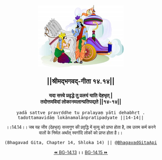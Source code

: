 <center><img src="../../asset/BG.png" alt="#API #bhagavadgitaapi #slok #nodejs #js #api #gitaapi #krishna #hinduism #vedic #ISKCON #shreemadbhagavadgita #technology"/>
<h2>||श्रीमद्‍भगवद्‍-गीता १४.१४||</h2>
<h3>यदा सत्त्वे प्रवृद्धे तु प्रलयं याति देहभृत् |<br/>तदोत्तमविदां लोकानमलान्प्रतिपद्यते ||१४-१४||</h3>
<pre>yadā sattve pravṛddhe tu pralayaṃ yāti dehabhṛt .<br/>tadottamavidāṃ lokānamalānpratipadyate ||14-14||</pre>
<p>।।14.14।। जब यह जीव (देहभृत्) सत्त्वगुण की प्रवृद्धि में मृत्यु को प्राप्त होता है, तब उत्तम कर्म करने वालों के निर्मल अर्थात् स्वर्गादि लोकों को प्राप्त होता है।।</p>
<pre>(Bhagavad Gita, Chapter 14, Shloka 14) || <a href="https://twitter.com/bhagavadgitaapi">@BhagavadGitaApi</a></pre><a href="../../14/13">⏪  BG-14.13</a><b>        ।।        </b><a href="../../14/15">BG-14.15  ⏩</a></center>